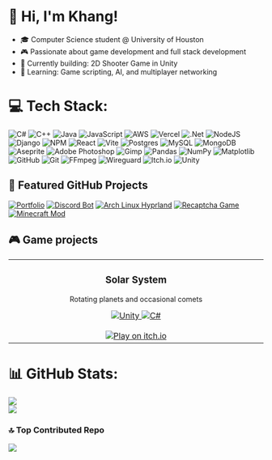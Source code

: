 # 👋 Hi, I'm Khang!
- 🎓 Computer Science student @ University of Houston
- 🎮 Passionate about game development and full stack development
- 🔭 Currently building: 2D Shooter Game in Unity
- 🌱 Learning: Game scripting, AI, and multiplayer networking

# 💻 Tech Stack:
![C#](https://img.shields.io/badge/c%23-%23239120.svg?style=for-the-badge&logo=csharp&logoColor=white) ![C++](https://img.shields.io/badge/c++-%2300599C.svg?style=for-the-badge&logo=c%2B%2B&logoColor=white) ![Java](https://img.shields.io/badge/java-%23ED8B00.svg?style=for-the-badge&logo=openjdk&logoColor=white) ![JavaScript](https://img.shields.io/badge/javascript-%23323330.svg?style=for-the-badge&logo=javascript&logoColor=%23F7DF1E) ![AWS](https://img.shields.io/badge/AWS-%23FF9900.svg?style=for-the-badge&logo=amazon-aws&logoColor=white) ![Vercel](https://img.shields.io/badge/vercel-%23000000.svg?style=for-the-badge&logo=vercel&logoColor=white) ![.Net](https://img.shields.io/badge/.NET-5C2D91?style=for-the-badge&logo=.net&logoColor=white) ![NodeJS](https://img.shields.io/badge/node.js-6DA55F?style=for-the-badge&logo=node.js&logoColor=white) ![Django](https://img.shields.io/badge/django-%23092E20.svg?style=for-the-badge&logo=django&logoColor=white) ![NPM](https://img.shields.io/badge/NPM-%23CB3837.svg?style=for-the-badge&logo=npm&logoColor=white) ![React](https://img.shields.io/badge/react-%2320232a.svg?style=for-the-badge&logo=react&logoColor=%2361DAFB) ![Vite](https://img.shields.io/badge/vite-%23646CFF.svg?style=for-the-badge&logo=vite&logoColor=white) ![Postgres](https://img.shields.io/badge/postgres-%23316192.svg?style=for-the-badge&logo=postgresql&logoColor=white) ![MySQL](https://img.shields.io/badge/mysql-4479A1.svg?style=for-the-badge&logo=mysql&logoColor=white) ![MongoDB](https://img.shields.io/badge/MongoDB-%234ea94b.svg?style=for-the-badge&logo=mongodb&logoColor=white) ![Aseprite](https://img.shields.io/badge/Aseprite-FFFFFF?style=for-the-badge&logo=Aseprite&logoColor=#7D929E) ![Adobe Photoshop](https://img.shields.io/badge/adobe%20photoshop-%2331A8FF.svg?style=for-the-badge&logo=adobe%20photoshop&logoColor=white) ![Gimp](https://img.shields.io/badge/Gimp-657D8B?style=for-the-badge&logo=gimp&logoColor=FFFFFF) ![Pandas](https://img.shields.io/badge/pandas-%23150458.svg?style=for-the-badge&logo=pandas&logoColor=white) ![NumPy](https://img.shields.io/badge/numpy-%23013243.svg?style=for-the-badge&logo=numpy&logoColor=white) ![Matplotlib](https://img.shields.io/badge/Matplotlib-%23ffffff.svg?style=for-the-badge&logo=Matplotlib&logoColor=black) ![GitHub](https://img.shields.io/badge/github-%23121011.svg?style=for-the-badge&logo=github&logoColor=white) ![Git](https://img.shields.io/badge/git-%23F05033.svg?style=for-the-badge&logo=git&logoColor=white) ![FFmpeg](https://shields.io/badge/FFmpeg-%23171717.svg?logo=ffmpeg&style=for-the-badge&labelColor=171717&logoColor=5cb85c) ![Wireguard](https://img.shields.io/badge/wireguard-%2388171A.svg?style=for-the-badge&logo=wireguard&logoColor=white) ![Itch.io](https://img.shields.io/badge/Itch-%23FF0B34.svg?style=for-the-badge&logo=Itch.io&logoColor=white) ![Unity](https://img.shields.io/badge/unity-%23000000.svg?style=for-the-badge&logo=unity&logoColor=white)

## 🔨 Featured GitHub Projects
[![Portfolio](https://github-readme-stats.vercel.app/api/pin/?username=khangchung15&repo=portfolio&theme=dark&show_description=true)](https://github.com/khangchung15/portfolio)
[![Discord Bot](https://github-readme-stats.vercel.app/api/pin/?username=khangchung15&repo=discord-bot&theme=dark&show_description=true)](https://github.com/khangchung15/discord-bot)
[![Arch Linux Hyprland](https://github-readme-stats.vercel.app/api/pin/?username=khangchung15&repo=dotfiles&theme=dark&show_description=true)](https://github.com/khangchung15/dotfiles)
[![Recaptcha Game](https://github-readme-stats.vercel.app/api/pin/?username=khangchung15&repo=recaptcha-game&theme=dark&show_description=true)](https://github.com/khangchung15/recaptcha-game)
[![Minecraft Mod](https://github-readme-stats.vercel.app/api/pin/?username=khangchung15&repo=minecraftmod&theme=dark&show_description=true)](https://github.com/khangchung15/minecraftmod)

## 🎮 Game projects
<table>
  <tr>
    <td width="50%">
      <h3 align="center"><b>Solar System</b></h3>
      <p align="center" style="font-size: 14px;">Rotating planets and occasional comets</p>
      <div align="center">
        <a href="https://airplanecompany.itch.io/solar-system">
          <img src="https://img.shields.io/badge/-Unity-black?logo=unity" alt="Unity"/>
          <img src="https://img.shields.io/badge/-C%23-239120?logo=c-sharp&logoColor=white" alt="C#"/>
          <br/> </br>
          <img src="https://img.shields.io/badge/PLAY_ON_ITCH.IO-%23FF0B34.svg?style=for-the-badge&logo=Itch.io&logoColor=white" alt="Play on itch.io"/>
        </a>
      </div>
    </td>
  </tr>
</table>

# 📊 GitHub Stats:
![](https://nirzak-streak-stats.vercel.app/?user=khangchung15&theme=dark&hide_border=false)</br>
![](https://github-readme-stats.vercel.app/api/top-langs/?username=khangchung15&theme=dark&hide_border=false&include_all_commits=true&count_private=false&layout=compact)

### 🔝 Top Contributed Repo
![](https://github-contributor-stats.vercel.app/api?username=khangchung15&limit=5&theme=dark&combine_all_yearly_contributions=true)



